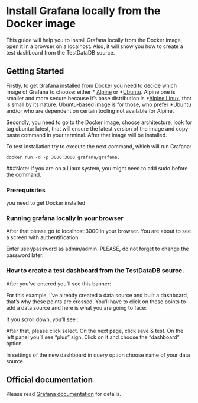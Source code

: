 # Install Grafana locally from the Docker image

This guide will help you to install Grafana locally from the Docker image, open it in a browser on a localhost. Also, it will show you how to create a test dashboard from the TestDataDB source.


## Getting Started

Firstly, to get Grafana installed from Docker you need to decide which image of Grafana to choose: either * [Alpine](https://hub.docker.com/_/alpine) or *[Ubuntu](https://hub.docker.com/_/ubuntu).  Alpine one is smaller and more secure because it’s base distribution is *[Alpine Linux](https://alpinelinux.org/), that is small by its nature. Ubuntu-based image is for those, who prefer *[Ubuntu](Ubuntu) and/or who are dependent on certain tooling not available for Alpine.

Secondly, you need to go to the Docker image, choose architecture, look for tag ubuntu: latest, that will ensure the latest version of the image and copy-paste command in your terminal. After that image will be installed.

To test installation try to execute the next command, which will run Grafana: 
```
docker run -d -p 3000:3000 grafana/grafana.
```

###Note: If you are on a Linux system, you might need to add sudo before the command.

### Prerequisites

you need to get Docker installed


### Running grafana locally in your browser

After that please go to localhost:3000 in your browser. You are about to see a screen with authentification.

Enter user/password as admin/admin. PLEASE, do not forget to change the password later.

### How to create a test dashboard from the TestDataDB source.

After you’ve entered  you’ll see this banner:


For this example, I’ve already created a data source and built a dashboard, that’s why these points are crossed. You’ll have to click on these points to add a data source and here is what you are going to face:

If you scroll down, you’ll see :

 After that, please click select. On the next page, click save & test. On the left panel you’ll see “plus” sign. Click on it and choose the “dashboard” option.


In settings of the new dashboard in query option choose name of your data source.









## Official documentation

Please read [Grafana documentation](https://grafana.com/docs/grafana/latest/) for details.


